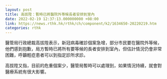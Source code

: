 ```yaml
---
layout: post
title: 高拔陞：暫時已將醫院外等候長者安排到室內
date: 2022-02-19 12:37:13.000000000 +08:00
link: https://news.rthk.hk/rthk/ch/component/k2/1634650-20220219.htm
categories: rthk
---
```


醫管局行政總裁高拔陞表示，新冠病毒確診個案急增，部分市民要在醫院外等候，他們感到抱歉，局方暫時已將所有要等候的長者安排到室內，但估計情況仍會非常困難，呼籲輕症患者可以到指定診所求診。

高拔陞又指，目前的危重個案少，醫管局暫時可以處理到，如果情況持續，就會對醫療系統有很大影響。
